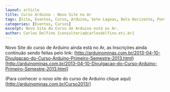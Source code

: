 ```yaml
---
layout: article
title: Curso Arduino - Novo Site no Ar
tags: [Site, Eventos, Curso, Arduino, Sete Lagoas, Belo Horizonte, Ponte Nova, Santa Luzia, Lagoa Santa, Nova Lima]
categories: [Eventos, Cursos]
excerpt: Novo Site do Curso de Arduino está no Ar.
author: Carlos Delfino {consultoria@carlosdelfino.eti.br}
---
```

Novo Site do curso de Arduino ainda está no Ar, as Inscrições ainda continuão sendo feitas
pelo link: (http://arduinominas.com.br/2013-04-10-Divulgacao-do-Curso-Arduino-Primeiro-Semestre-2013.html)[http://arduinominas.com.br/2013-04-10-Divulgacao-do-Curso-Arduino-Primeiro-Semestre-2013.html]

(Para conhecer o novo site do curso de Arduino clique aqui)[http://arduinominas.com.br/Curso2013/]

